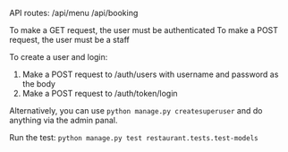 API routes:
/api/menu
/api/booking

To make a GET request, the user must be authenticated
To make a POST request, the user must be a staff

To create a user and login:
1. Make a POST request to /auth/users with username and password as the body
2. Make a POST request to /auth/token/login

Alternatively, you can use `python manage.py createsuperuser` and do anything via the admin panal.

Run the test:
`python manage.py test restaurant.tests.test-models`